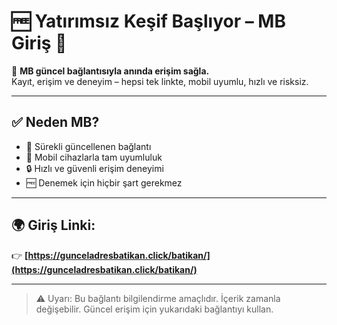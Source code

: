 # 🆓 Yatırımsız Keşif Başlıyor – MB Giriş 🔗

🚀 **MB güncel bağlantısıyla anında erişim sağla.**  
Kayıt, erişim ve deneyim – hepsi tek linkte, mobil uyumlu, hızlı ve risksiz.

---

## ✅ Neden MB?
- 🔗 Sürekli güncellenen bağlantı  
- 📱 Mobil cihazlarla tam uyumluluk  
- 🔒 Hızlı ve güvenli erişim deneyimi  
- 🆓 Denemek için hiçbir şart gerekmez

---

## 🌍 Giriş Linki:
👉 **[https://gunceladresbatikan.click/batikan/](https://gunceladresbatikan.click/batikan/)**

---

> ⚠️ Uyarı: Bu bağlantı bilgilendirme amaçlıdır. İçerik zamanla değişebilir. Güncel erişim için yukarıdaki bağlantıyı kullan.

<!--  -->
<meta name="description" content="MB güncel giriş linkiyle kolay erişim. Mobil destekli, risksiz ve hızlı erişim deneyimi.">
